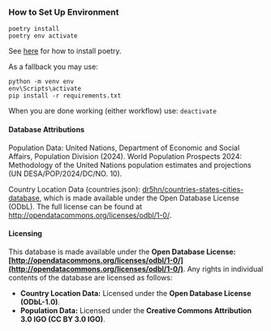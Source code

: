 ### How to Set Up Environment

```
poetry install
poetry env activate
```

See [here](https://python-poetry.org/docs/) for how to install poetry.

As a fallback you may use:
```
python -m venv env
env\Scripts\activate
pip install -r requirements.txt
```

When you are done working (either workflow) use:
`deactivate`

#### Database Attributions
Population Data: United Nations, Department of Economic and Social Affairs, Population Division (2024). World Population Prospects 2024: Methodology of the United Nations population estimates and projections (UN DESA/POP/2024/DC/NO. 10).

Country Location Data (countries.json): [dr5hn/countries-states-cities-database](https://github.com/dr5hn/countries-states-cities-database), which is made available under the Open Database License (ODbL). The full license can be found at http://opendatacommons.org/licenses/odbl/1-0/.


#### Licensing
This database is made available under the **Open Database License: [http://opendatacommons.org/licenses/odbl/1-0/](http://opendatacommons.org/licenses/odbl/1-0/)**. Any rights in individual contents of the database are licensed as follows:

* **Country Location Data:** Licensed under the **Open Database License (ODbL-1.0)**.
* **Population Data:** Licensed under the **Creative Commons Attribution 3.0 IGO (CC BY 3.0 IGO)**.
